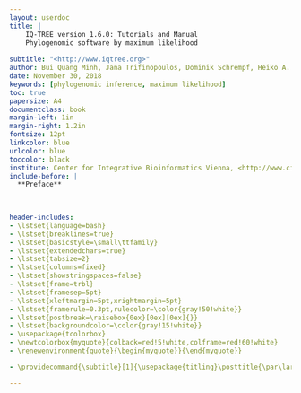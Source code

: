 ```yaml
---
layout: userdoc
title: |
    IQ-TREE version 1.6.0: Tutorials and Manual
    Phylogenomic software by maximum likelihood
    
subtitle: "<http://www.iqtree.org>"
author: Bui Quang Minh, Jana Trifinopoulos, Dominik Schrempf, Heiko A. Schmidt
date: November 30, 2018
keywords: [phylogenomic inference, maximum likelihood]
toc: true
papersize: A4
documentclass: book
margin-left: 1in
margin-right: 1.2in
fontsize: 12pt
linkcolor: blue
urlcolor: blue
toccolor: black
institute: Center for Integrative Bioinformatics Vienna, <http://www.cibiv.at>
include-before: |
  **Preface**
  
  

header-includes:
- \lstset{language=bash}
- \lstset{breaklines=true}
- \lstset{basicstyle=\small\ttfamily}
- \lstset{extendedchars=true}
- \lstset{tabsize=2}
- \lstset{columns=fixed}
- \lstset{showstringspaces=false}
- \lstset{frame=trbl}
- \lstset{framesep=5pt}
- \lstset{xleftmargin=5pt,xrightmargin=5pt}
- \lstset{framerule=0.3pt,rulecolor=\color{gray!50!white}}
- \lstset{postbreak=\raisebox{0ex}[0ex][0ex]{}}
- \lstset{backgroundcolor=\color{gray!15!white}}
- \usepackage{tcolorbox}
- \newtcolorbox{myquote}{colback=red!5!white,colframe=red!60!white}
- \renewenvironment{quote}{\begin{myquote}}{\end{myquote}}

- \providecommand{\subtitle}[1]{\usepackage{titling}\posttitle{\par\large#1\end{center}}}

---
```


